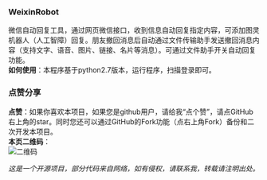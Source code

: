 ### WeixinRobot
微信自动回复工具，通过网页微信接口，收到信息自动回复指定内容，可添加图灵机器人（人工智障）回复。朋友撤回消息后自动通过文件传输助手发送撤回消息内容（支持文字、语音、图片、链接、名片等消息）。可通过文件助手开关自动回复功能。  
**如何使用**：本程序基于python2.7版本，运行程序，扫描登录即可。  
### 点赞分享
**点赞**：如果你喜欢本项目，如果您是github用户，请给我“点个赞”，请点GitHub右上角的star。同时您还可以通过GitHub的Fork功能（点右上角Fork）备份和二次开发本项目。  
**本页二维码**：  
![二维码](https://imgsa.baidu.com/forum/w%3D580/sign=45d68c7d8994a4c20a23e7233ef51bac/1b3b02d8bc3eb135a0a4dac9a81ea8d3fd1f4416.jpg)  
   
     
*这是一个开源项目，部分代码来自网络，如有侵权，请联系我，转载请注明出处。*

